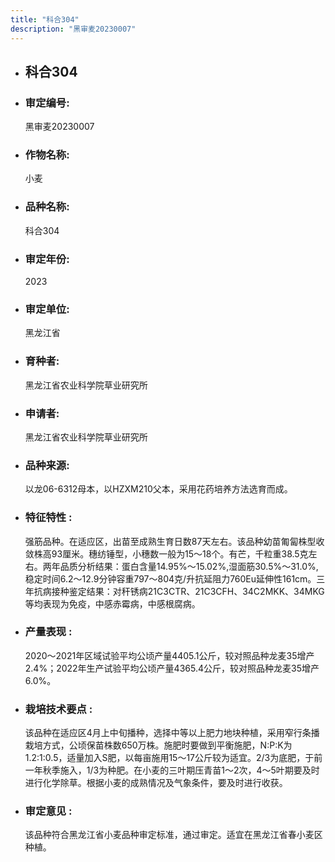 ```yaml
---
title: "科合304"
description: "黑审麦20230007"
---
```

* ## 科合304
* ###  审定编号:  
   黑审麦20230007

*  ### 作物名称:  
   小麦

*   ###  品种名称: 
    科合304

*   ### 审定年份: 
    2023

*   ### 审定单位:  
    黑龙江省

*   ### 育种者:  
    黑龙江省农业科学院草业研究所

*   ### 申请者:  
    黑龙江省农业科学院草业研究所

*   ### 品种来源:  
    以龙06-6312母本，以HZXM210父本，采用花药培养方法选育而成。

*   ### 特征特性 : 
    强筋品种。在适应区，出苗至成熟生育日数87天左右。该品种幼苗匍匐株型收敛株高93厘米。穗纺锤型，小穗数一般为15～18个。有芒，千粒重38.5克左右。两年品质分析结果：蛋白含量14.95%～15.02%,湿面筋30.5%～31.0%,稳定时间6.2～12.9分钟容重797～804克/升抗延阻力760Eu延伸性161cm。三年抗病接种鉴定结果：对秆锈病21C3CTR、21C3CFH、34C2MKK、34MKG等均表现为免疫，中感赤霉病，中感根腐病。

*   ### 产量表现 : 
    2020～2021年区域试验平均公顷产量4405.1公斤，较对照品种龙麦35增产2.4%；2022年生产试验平均公顷产量4365.4公斤，较对照品种龙麦35增产6.0%。

*   ### 栽培技术要点 : 
    该品种在适应区4月上中旬播种，选择中等以上肥力地块种植，采用窄行条播栽培方式，公顷保苗株数650万株。施肥时要做到平衡施肥，N∶P∶K为1.2∶1∶0.5，适量加入S肥，以每亩施用15～17公斤较为适宜。2/3为底肥，于前一年秋季施入，1/3为种肥。在小麦的三叶期压青苗1～2次，4～5叶期要及时进行化学除草。根据小麦的成熟情况及气象条件，要及时进行收获。

*   ### 审定意见 : 
    该品种符合黑龙江省小麦品种审定标准，通过审定。适宜在黑龙江省春小麦区种植。  
